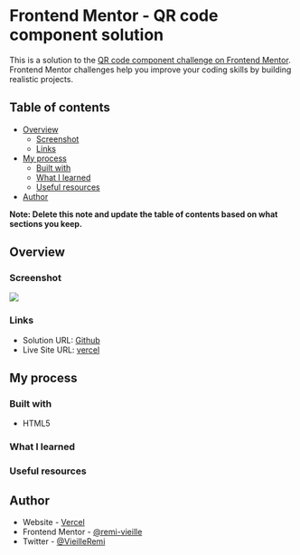 # Frontend Mentor - QR code component solution

This is a solution to the [QR code component challenge on Frontend Mentor](https://www.frontendmentor.io/challenges/qr-code-component-iux_sIO_H). Frontend Mentor challenges help you improve your coding skills by building realistic projects.

## Table of contents

- [Overview](#overview)
  - [Screenshot](#screenshot)
  - [Links](#links)
- [My process](#my-process)
  - [Built with](#built-with)
  - [What I learned](#what-i-learned)
  - [Useful resources](#useful-resources)
- [Author](#author)

**Note: Delete this note and update the table of contents based on what sections you keep.**

## Overview

### Screenshot

![](./images/mySolution.png)

### Links

- Solution URL: [Github](https://github.com/remi-vieille/QR-code-component)
- Live Site URL: [vercel](https://qr-code-component-nine-zeta.vercel.app/)

## My process

### Built with

- HTML5

### What I learned

### Useful resources

## Author

- Website - [Vercel]()
- Frontend Mentor - [@remi-vieille](https://www.frontendmentor.io/profile/remi-vieille)
- Twitter - [@VieilleRemi](https://twitter.com/VieilleRemi)
